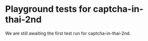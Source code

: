 # Playground tests for captcha-in-thai-2nd
We are still awaiting the first test run for captcha-in-thai-2nd.

